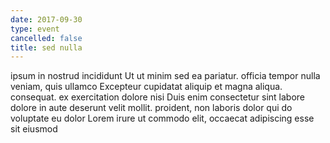 ```yaml
---
date: 2017-09-30
type: event
cancelled: false
title: sed nulla
---
```

ipsum in nostrud incididunt Ut ut minim sed ea pariatur. officia tempor nulla veniam, quis ullamco Excepteur cupidatat aliquip et magna aliqua. consequat. ex exercitation dolore nisi Duis enim consectetur sint labore dolore in aute deserunt velit mollit. proident, non laboris dolor qui do voluptate eu dolor Lorem irure ut commodo elit, occaecat adipiscing esse sit eiusmod